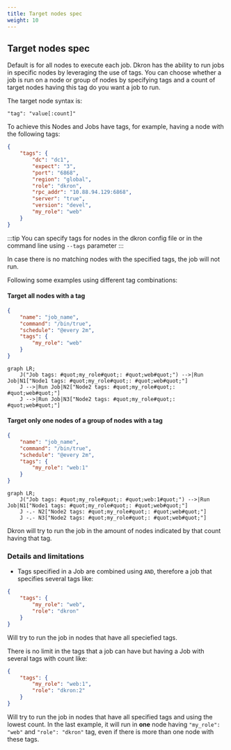 ```yaml
---
title: Target nodes spec
weight: 10
---
```


## Target nodes spec

Default is for all nodes to execute each job. Dkron has the ability to run jobs in specific nodes by leveraging the use of tags. You can choose whether a job is run on a node or group of nodes by specifying tags and a count of target nodes having this tag do you want a job to run.

The target node syntax is:
    
    "tag": "value[:count]"

To achieve this Nodes and Jobs have tags, for example, having a node with the following tags:

```json
{
    "tags": {
        "dc": "dc1",
        "expect": "3",
        "port": "6868",
        "region": "global",
        "role": "dkron",
        "rpc_addr": "10.88.94.129:6868",
        "server": "true",
        "version": "devel",
        "my_role": "web"
    }
}
```

:::tip
You can specify tags for nodes in the dkron config file or in the command line using `--tags` parameter
:::

In case there is no matching nodes with the specified tags, the job will not run.

Following some examples using different tag combinations:

#### Target all nodes with a tag

```json
{
    "name": "job_name",
    "command": "/bin/true",
    "schedule": "@every 2m",
    "tags": {
        "my_role": "web"
    }
}
```

```mermaid
graph LR;
    J("Job tags: #quot;my_role#quot;: #quot;web#quot;") -->|Run Job|N1["Node1 tags: #quot;my_role#quot;: #quot;web#quot;"]
    J -->|Run Job|N2["Node2 tags: #quot;my_role#quot;: #quot;web#quot;"]
    J -->|Run Job|N3["Node2 tags: #quot;my_role#quot;: #quot;web#quot;"]
```

#### Target only one nodes of a group of nodes with a tag

```json
{
    "name": "job_name",
    "command": "/bin/true",
    "schedule": "@every 2m",
    "tags": {
        "my_role": "web:1"
    }
}
```

```mermaid
graph LR;
    J("Job tags: #quot;my_role#quot;: #quot;web:1#quot;") -->|Run Job|N1["Node1 tags: #quot;my_role#quot;: #quot;web#quot;"]
    J -.- N2["Node2 tags: #quot;my_role#quot;: #quot;web#quot;"]
    J -.- N3["Node2 tags: #quot;my_role#quot;: #quot;web#quot;"]
```

Dkron will try to run the job in the amount of nodes indicated by that count having that tag.

### Details and limitations

* Tags specified in a Job are combined using `AND`, therefore a job that specifies several tags like:

```json
{
    "tags": {
        "my_role": "web",
        "role": "dkron"
    }
}
```

Will try to run the job in nodes that have all speciefied tags.

There is no limit in the tags that a job can have but having a Job with several tags with count like:

```json
{
    "tags": {
        "my_role": "web:1",
        "role": "dkron:2"
    }
}
```

Will try to run the job in nodes that have all specified tags and using the lowest count. In the last example, it will run in **one** node having `"my_role": "web"` and `"role": "dkron"` tag, even if there is more than one node with these tags.

